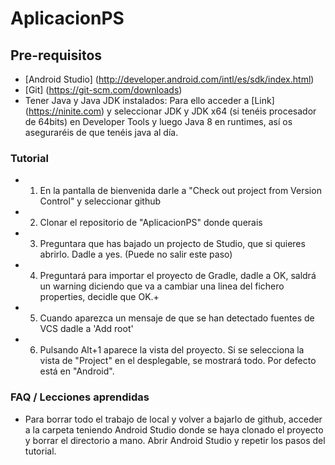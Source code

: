 # AplicacionPS

## Pre-requisitos
* [Android Studio] (http://developer.android.com/intl/es/sdk/index.html)
* [Git] (https://git-scm.com/downloads)
* Tener Java y Java JDK instalados: Para ello acceder a [Link] (https://ninite.com) y seleccionar JDK y JDK x64 (si tenéis procesador de 64bits) en Developer Tools y luego Java 8 en runtimes, así os aseguraréis de que tenéis java al día.

### Tutorial
* 1) En la pantalla de bienvenida darle a "Check out project from Version Control" y seleccionar github
* 2) Clonar el repositorio de "AplicacionPS" donde querais
* 3) Preguntara que has bajado un projecto de Studio, que si quieres abrirlo. Dadle a yes. (Puede no salir este paso)
* 4) Preguntará para importar el proyecto de Gradle, dadle a OK, saldrá un warning diciendo que va a cambiar una linea del fichero properties, decidle que OK.+
* 5) Cuando aparezca un mensaje de que se han detectado fuentes de VCS dadle a 'Add root'
* 6) Pulsando Alt+1 aparece la vista del proyecto. Si se selecciona la vista de "Project" en el desplegable, se mostrará todo. Por defecto está en "Android".

### FAQ / Lecciones aprendidas
* Para borrar todo el trabajo de local y volver a bajarlo de github, acceder a la carpeta teniendo Android Studio donde se haya clonado el proyecto y borrar el directorio a mano. Abrir Android Studio y repetir los pasos del tutorial.
